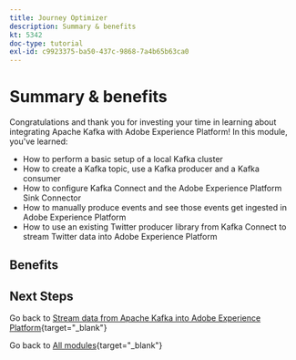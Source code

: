 ```yaml
---
title: Journey Optimizer
description: Summary & benefits
kt: 5342
doc-type: tutorial
exl-id: c9923375-ba50-437c-9868-7a4b65b63ca0
---
```

# Summary & benefits

Congratulations and thank you for investing your time in learning about integrating Apache Kafka with Adobe Experience Platform! 
In this module, you've learned:

- How to perform a basic setup of a local Kafka cluster
- How to create a Kafka topic, use a Kafka producer and a Kafka consumer
- How to configure Kafka Connect and the Adobe Experience Platform Sink Connector
- How to manually produce events and see those events get ingested in Adobe Experience Platform
- How to use an existing Twitter producer library from Kafka Connect to stream Twitter data into Adobe Experience Platform 

## Benefits


## Next Steps

Go back to [Stream data from Apache Kafka into Adobe Experience Platform](./aep-apache-kafka.md){target="_blank"}

Go back to [All modules](./../../../../overview.md){target="_blank"}
